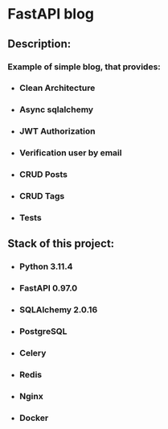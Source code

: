 **<h1> FastAPI blog </h1>**
**<h2> Description: </h2>**
**<h3> Example of simple blog, that provides: </h3>**
- **<h3> Clean Architecture </h3>**
- **<h3> Async sqlalchemy </h3>**
- **<h3> JWT Authorization </h3>**
- **<h3> Verification user by email </h3>**
- **<h3> CRUD Posts </h3>**
- **<h3> CRUD Tags </h3>**
- **<h3> Tests </h3>**

**<h2>Stack of this project:</h2>**
- **<h3> Python 3.11.4 </h3>**
- **<h3> FastAPI 0.97.0 </h3>**
- **<h3> SQLAlchemy 2.0.16 </h3>**
- **<h3> PostgreSQL </h3>**
- **<h3> Celery </h3>**
- **<h3> Redis </h3>**
- **<h3> Nginx </h3>**
- **<h3> Docker </h3>**
